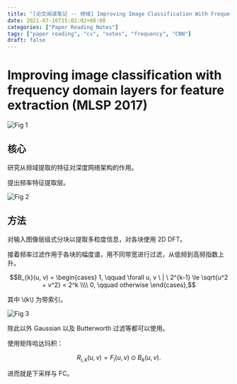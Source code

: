 ```yaml
---
title: "[论文阅读笔记 -- 频域] Improving Image Classification With Frequency Domain Layers (MLSP 2017)"
date: 2021-07-16T15:02:02+08:00
categories: ["Paper Reading Notes"]
tags: ["paper reading", "cv", "notes", "frequency", "CNN"]
draft: false
---
```


# Improving image classification with frequency domain layers for feature extraction (MLSP 2017)

![Fig 1](/images/2021/PRN48/1.png)

## 核心

研究从频域提取的特征对深度网络架构的作用。  

提出频率特征提取层。  

![Fig 2](/images/2021/PRN48/2.png)

## 方法

对输入图像层级式分块以提取多粒度信息，对各块使用 2D DFT。  

接着频率过滤作用于各块的幅度谱，用不同带宽进行过滤，从低频到高频指数上升。  

$$B_{k}(u, v) = \begin{cases} 1, \qquad \forall u, v \ | \ 2^{k-1} \le \sqrt{u^2 + v^2} < 2^k \\\\ 0, \qquad otherwise \end{cases},$$

其中 \\(k\\) 为带索引。  

![Fig 3](/images/2021/PRN48/3.png)

除此以外 Gaussian 以及 Butterworth 过滤等都可以使用。  

使用矩阵哈达玛积：  

$$R_{i,k}(u, v) = F_{i}(u, v) \odot B_{k}(u, v).$$  

进而就是下采样与 FC。  
